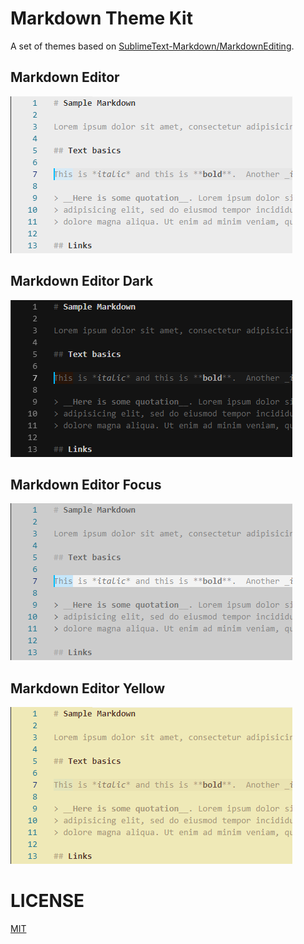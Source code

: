 # Markdown Theme Kit

A set of themes based on [SublimeText-Markdown/MarkdownEditing](https://github.com/SublimeText-Markdown/MarkdownEditing).

## Markdown Editor

![](https://raw.githubusercontent.com/Microsoft/vscode-themes/master/markdown-editing/images/markdown-editor-preview.png)

## Markdown Editor Dark

![](https://raw.githubusercontent.com/Microsoft/vscode-themes/master/markdown-editing/images/markdown-editor-dark-preview.png)

## Markdown Editor Focus

![](https://raw.githubusercontent.com/Microsoft/vscode-themes/master/markdown-editing/images/markdown-editor-focus-preview.png)

## Markdown Editor Yellow

![](https://raw.githubusercontent.com/Microsoft/vscode-themes/master/markdown-editing/images/markdown-editor-yellow-preview.png)

# LICENSE
[MIT](LICENSE.txt)